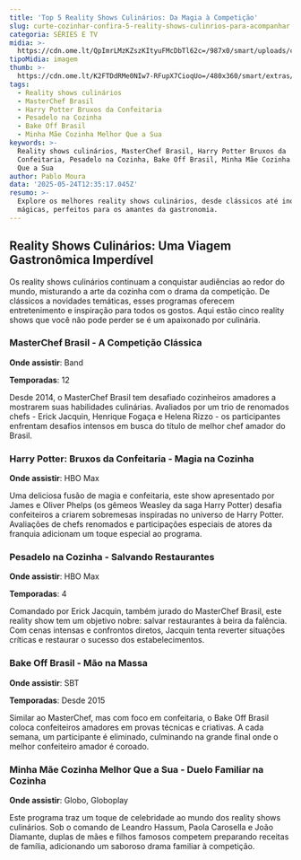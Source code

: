 ```yaml
---
title: 'Top 5 Reality Shows Culinários: Da Magia à Competição'
slug: curte-cozinhar-confira-5-reality-shows-culinrios-para-acompanhar
categoria: SÉRIES E TV
midia: >-
  https://cdn.ome.lt/QpImrLMzKZszKItyuFMcDbTl62c=/987x0/smart/uploads/conteudo/fotos/masterchef-brasil.jpg
tipoMidia: imagem
thumb: >-
  https://cdn.ome.lt/K2FTDdRMe0NIw7-RFupX7CioqUo=/480x360/smart/extras/conteudos/masterchef-brasil-peq.jpg
tags:
  - Reality shows culinários
  - MasterChef Brasil
  - Harry Potter Bruxos da Confeitaria
  - Pesadelo na Cozinha
  - Bake Off Brasil
  - Minha Mãe Cozinha Melhor Que a Sua
keywords: >-
  Reality shows culinários, MasterChef Brasil, Harry Potter Bruxos da
  Confeitaria, Pesadelo na Cozinha, Bake Off Brasil, Minha Mãe Cozinha Melhor
  Que a Sua
author: Pablo Moura
data: '2025-05-24T12:35:17.045Z'
resumo: >-
  Explore os melhores reality shows culinários, desde clássicos até inovações
  mágicas, perfeitos para os amantes da gastronomia.
---
```


## Reality Shows Culinários: Uma Viagem Gastronômica Imperdível

Os reality shows culinários continuam a conquistar audiências ao redor do mundo, misturando a arte da cozinha com o drama da competição. De clássicos a novidades temáticas, esses programas oferecem entretenimento e inspiração para todos os gostos. Aqui estão cinco reality shows que você não pode perder se é um apaixonado por culinária.

### MasterChef Brasil - A Competição Clássica

**Onde assistir**: Band

**Temporadas**: 12

Desde 2014, o MasterChef Brasil tem desafiado cozinheiros amadores a mostrarem suas habilidades culinárias. Avaliados por um trio de renomados chefs - Erick Jacquin, Henrique Fogaça e Helena Rizzo - os participantes enfrentam desafios intensos em busca do título de melhor chef amador do Brasil.

### Harry Potter: Bruxos da Confeitaria - Magia na Cozinha

**Onde assistir**: HBO Max

Uma deliciosa fusão de magia e confeitaria, este show apresentado por James e Oliver Phelps (os gêmeos Weasley da saga Harry Potter) desafia confeiteiros a criarem sobremesas inspiradas no universo de Harry Potter. Avaliações de chefs renomados e participações especiais de atores da franquia adicionam um toque especial ao programa.

### Pesadelo na Cozinha - Salvando Restaurantes

**Onde assistir**: HBO Max

**Temporadas**: 4

Comandado por Erick Jacquin, também jurado do MasterChef Brasil, este reality show tem um objetivo nobre: salvar restaurantes à beira da falência. Com cenas intensas e confrontos diretos, Jacquin tenta reverter situações críticas e restaurar o sucesso dos estabelecimentos.

### Bake Off Brasil - Mão na Massa

**Onde assistir**: SBT

**Temporadas**: Desde 2015

Similar ao MasterChef, mas com foco em confeitaria, o Bake Off Brasil coloca confeiteiros amadores em provas técnicas e criativas. A cada semana, um participante é eliminado, culminando na grande final onde o melhor confeiteiro amador é coroado.

### Minha Mãe Cozinha Melhor Que a Sua - Duelo Familiar na Cozinha

**Onde assistir**: Globo, Globoplay

Este programa traz um toque de celebridade ao mundo dos reality shows culinários. Sob o comando de Leandro Hassum, Paola Carosella e João Diamante, duplas de mães e filhos famosos competem preparando receitas de família, adicionando um saboroso drama familiar à competição.
